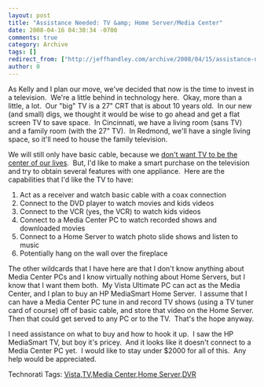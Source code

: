 ```yaml
---
layout: post
title: "Assistance Needed: TV &amp; Home Server/Media Center"
date: 2008-04-16 04:30:34 -0700
comments: true
category: Archive
tags: []
redirect_from: ["http://jeffhandley.com/archive/2008/04/15/assistance-needed-tv-amp-home-servermedia-center.aspx"].aspx
author: 0
---
```

<!-- more -->
<p>As Kelly and I plan our move, we've decided that now is the time to invest in a television.  We're a little behind in technology here.  Okay, more than a little, a lot.  Our "big" TV is a 27" CRT that is about 10 years old.  In our new (and small) digs, we thought it would be wise to go ahead and get a flat screen TV to save space.  In Cincinnati, we have a living room (sans TV) and a family room (with the 27" TV).  In Redmond, we'll have a single living space, so it'll need to house the family television.</p>  <p>We will still only have basic cable, because we <a href="http://blog.jeffhandley.com/archive/2008/01/19/ditching-the-dvr.aspx" target="_blank">don't want TV to be the center of our lives</a>.  But, I'd like to make a smart purchase on the television and try to obtain several features with one appliance.  Here are the capabilities that I'd like the TV to have:</p>  <ol>   <li>Act as a receiver and watch basic cable with a coax connection</li>    <li>Connect to the DVD player to watch movies and kids videos</li>    <li>Connect to the VCR (yes, the VCR) to watch kids videos</li>    <li>Connect to a Media Center PC to watch recorded shows and downloaded movies</li>    <li>Connect to a Home Server to watch photo slide shows and listen to music</li>    <li>Potentially hang on the wall over the fireplace</li> </ol>  <p>The other wildcards that I have here are that I don't know anything about Media Center PCs and I know virtually nothing about Home Servers, but I know that I want them both.  My Vista Ultimate PC can act as the Media Center, and I plan to buy an HP MediaSmart Home Server.  I assume that I can have a Media Center PC tune in and record TV shows (using a TV tuner card of course) off of basic cable, and store that video on the Home Server.  Then that could get served to any PC or to the TV.  That's the hope anyway.</p>  <p>I need assistance on what to buy and how to hook it up.  I saw the HP MediaSmart TV, but boy it's pricey.  And it looks like it doesn't connect to a Media Center PC yet.  I would like to stay under $2000 for all of this.  Any help would be appreciated.</p>  <div class="wlWriterSmartContent" id="scid:0767317B-992E-4b12-91E0-4F059A8CECA8:6a20a9e7-6283-4c36-b78f-58dd6bed13dd" style="padding-right: 0px; display: inline; padding-left: 0px; padding-bottom: 0px; margin: 0px; padding-top: 0px">Technorati Tags: <a href="http://technorati.com/tags/Vista" rel="tag">Vista</a>,<a href="http://technorati.com/tags/TV" rel="tag">TV</a>,<a href="http://technorati.com/tags/Media%20Center" rel="tag">Media Center</a>,<a href="http://technorati.com/tags/Home%20Server" rel="tag">Home Server</a>,<a href="http://technorati.com/tags/DVR" rel="tag">DVR</a></div>

